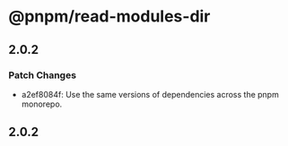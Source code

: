 # @pnpm/read-modules-dir

## 2.0.2

### Patch Changes

- a2ef8084f: Use the same versions of dependencies across the pnpm monorepo.

## 2.0.2
